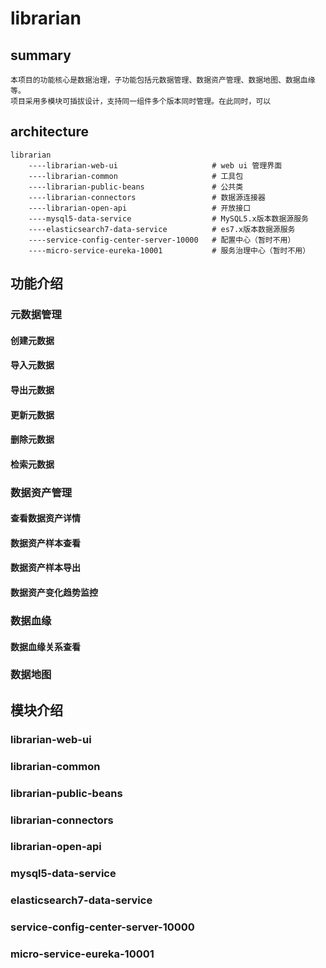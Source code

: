 # librarian 

## summary
    本项目的功能核心是数据治理，子功能包括元数据管理、数据资产管理、数据地图、数据血缘等。
    项目采用多模块可插拔设计，支持同一组件多个版本同时管理。在此同时，可以

## architecture
``` 
librarian
    ----librarian-web-ui                     # web ui 管理界面 
    ----librarian-common                     # 工具包
    ----librarian-public-beans               # 公共类
    ----librarian-connectors                 # 数据源连接器
    ----librarian-open-api                   # 开放接口
    ----mysql5-data-service                  # MySQL5.x版本数据源服务
    ----elasticsearch7-data-service          # es7.x版本数据源服务
    ----service-config-center-server-10000   # 配置中心（暂时不用）
    ----micro-service-eureka-10001           # 服务治理中心（暂时不用）

```
## 功能介绍
### 元数据管理
#### 创建元数据

#### 导入元数据

#### 导出元数据

#### 更新元数据

#### 删除元数据

#### 检索元数据

### 数据资产管理
#### 查看数据资产详情

#### 数据资产样本查看

#### 数据资产样本导出

#### 数据资产变化趋势监控

### 数据血缘
#### 数据血缘关系查看

### 数据地图
#### 



## 模块介绍

### librarian-web-ui      
             
### librarian-common
                   
### librarian-public-beans
             
### librarian-connectors
               
### librarian-open-api
                 
### mysql5-data-service
                
### elasticsearch7-data-service
        
### service-config-center-server-10000
 
### micro-service-eureka-10001         

